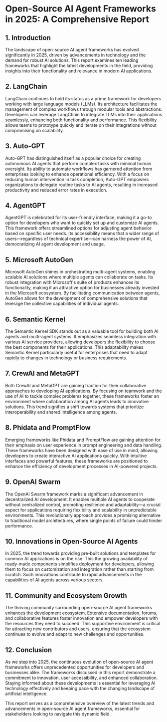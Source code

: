 # Open-Source AI Agent Frameworks in 2025: A Comprehensive Report

## 1. Introduction
The landscape of open-source AI agent frameworks has evolved significantly in 2025, driven by advancements in technology and the demand for robust AI solutions. This report examines ten leading frameworks that highlight the latest developments in the field, providing insights into their functionality and relevance in modern AI applications.

## 2. LangChain
LangChain continues to hold its status as a prime framework for developers working with large language models (LLMs). Its architecture facilitates the management of complex workflows through modular tools and abstractions. Developers can leverage LangChain to integrate LLMs into their applications seamlessly, enhancing both functionality and performance. This flexibility allows teams to prototype quickly and iterate on their integrations without compromising on scalability.

## 3. Auto-GPT
Auto-GPT has distinguished itself as a popular choice for creating autonomous AI agents that perform complex tasks with minimal human oversight. Its ability to automate workflows has garnered attention from enterprises looking to enhance operational efficiency. With a focus on reducing human intervention in task completion, Auto-GPT empowers organizations to delegate routine tasks to AI agents, resulting in increased productivity and reduced error rates in execution.

## 4. AgentGPT
AgentGPT is celebrated for its user-friendly interface, making it a go-to option for developers who want to quickly set up and customize AI agents. This framework offers streamlined options for adjusting agent behavior based on specific user needs. Its accessibility means that a wider range of users—regardless of technical expertise—can harness the power of AI, democratizing AI agent development and usage.

## 5. Microsoft AutoGen
Microsoft AutoGen shines in orchestrating multi-agent systems, enabling scalable AI solutions where multiple agents can collaborate on tasks. Its robust integration with Microsoft's suite of products enhances its functionality, making it an attractive option for businesses already invested in the Microsoft ecosystem. By facilitating communication between agents, AutoGen allows for the development of comprehensive solutions that leverage the collective capabilities of individual agents.

## 6. Semantic Kernel
The Semantic Kernel SDK stands out as a valuable tool for building both AI agents and multi-agent systems. It emphasizes seamless integration with various AI service providers, allowing developers the flexibility to choose the best components for their applications. This adaptability makes Semantic Kernel particularly useful for enterprises that need to adapt rapidly to changes in technology or business requirements.

## 7. CrewAI and MetaGPT
Both CrewAI and MetaGPT are gaining traction for their collaborative approaches to developing AI applications. By focusing on teamwork and the use of AI to tackle complex problems together, these frameworks foster an environment where collaboration among AI agents leads to innovative solutions. This trend signifies a shift towards systems that prioritize interoperability and shared intelligence among agents.

## 8. Phidata and PromptFlow
Emerging frameworks like Phidata and PromptFlow are gaining attention for their emphasis on user experience in prompt engineering and data handling. These frameworks have been designed with ease of use in mind, allowing developers to create interactive AI applications quickly. With intuitive interfaces and powerful features, these frameworks are positioned to enhance the efficiency of development processes in AI-powered projects.

## 9. OpenAI Swarm
The OpenAI Swarm framework marks a significant advancement in decentralized AI development. It enables multiple AI agents to cooperate without centralized control, promoting resilience and adaptability—a crucial aspect for applications requiring flexibility and scalability in unpredictable environments. This revolutionary approach provides a promising alternative to traditional model architectures, where single points of failure could hinder performance.

## 10. Innovations in Open-Source AI Agents
In 2025, the trend towards providing pre-built solutions and templates for common AI applications is on the rise. This the growing availability of ready-made components simplifies deployment for developers, allowing them to focus on customization and integration rather than starting from scratch. Such innovations contribute to rapid advancements in the capabilities of AI agents across various sectors.

## 11. Community and Ecosystem Growth
The thriving community surrounding open-source AI agent frameworks enhances the development ecosystem. Extensive documentation, forums, and collaborative features foster innovation and empower developers with the resources they need to succeed. This supportive environment is critical for attracting new contributors and users, ensuring that the ecosystem continues to evolve and adapt to new challenges and opportunities.

## 12. Conclusion
As we step into 2025, the continuous evolution of open-source AI agent frameworks offers unprecedented opportunities for developers and businesses alike. The frameworks discussed in this report demonstrate a commitment to innovation, user accessibility, and enhanced collaboration. Staying informed about these developments is essential for leveraging AI technology effectively and keeping pace with the changing landscape of artificial intelligence. 

This report serves as a comprehensive overview of the latest trends and advancements in open-source AI agent frameworks, essential for stakeholders looking to navigate this dynamic field.
